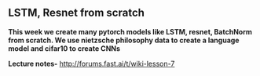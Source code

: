 ## LSTM, Resnet from scratch

**This week we create many pytorch models like LSTM, resnet, BatchNorm from scratch. We use nietzsche philosophy data to create a language model and cifar10 to create CNNs**

**Lecture notes-** http://forums.fast.ai/t/wiki-lesson-7
